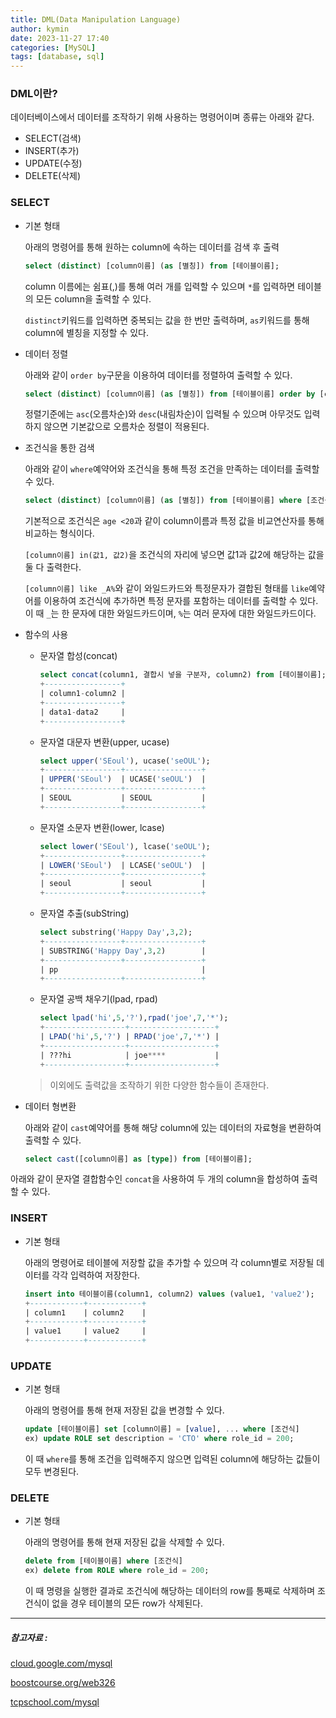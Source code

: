 ```yaml
---
title: DML(Data Manipulation Language)
author: kymin
date: 2023-11-27 17:40
categories: [MySQL]
tags: [database, sql]
---
```




### DML이란?

데이터베이스에서 데이터를 조작하기 위해 사용하는 명령어이며 종류는 아래와 같다.

- SELECT(검색)
- INSERT(추가)
- UPDATE(수정)
- DELETE(삭제)

### SELECT

- 기본 형태

  아래의 명령어를 통해 원하는 column에 속하는 데이터를 검색 후 출력

  ```sql
  select (distinct) [column이름] (as [별칭]) from [테이블이름];
  ```

  column 이름에는 쉼표(,)를 통해 여러 개를 입력할 수 있으며 `*`를 입력하면 테이블의 모든 column을 출력할 수 있다.

  `distinct`키워드를 입력하면 중복되는 값을 한 번만 출력하며, `as`키워드를 통해 column에 별칭을 지정할 수 있다.

- 데이터 정렬

  아래와 같이 `order by`구문을 이용하여 데이터를 정렬하여 출력할 수 있다.

  ```sql
  select (distinct) [column이름] (as [별칭]) from [테이블이름] order by [column이름 또는 별칭] [정렬기준];
  ```

  정렬기준에는 `asc`(오름차순)와 `desc`(내림차순)이 입력될 수 있으며 아무것도 입력하지 않으면 기본값으로 오름차순 정렬이 적용된다.

- 조건식을 통한 검색

  아래와 같이 `where`예약어와 조건식을 통해 특정 조건을 만족하는 데이터를 출력할 수 있다.

  ```sql
  select (distinct) [column이름] (as [별칭]) from [테이블이름] where [조건식] order by [column이름 또는 별칭] [정렬기준];
  ```

  기본적으로 조건식은 `age <20`과 같이 column이름과 특정 값을 비교연산자를 통해 비교하는 형식이다.

  `[column이름] in(값1, 값2)`을 조건식의 자리에 넣으면 값1과 값2에 해당하는 값을 둘 다 출력한다.

  `[column이름] like _A%`와 같이 와일드카드와 특정문자가 결합된 형태를 `like`예약어를 이용하여 조건식에 추가하면 특정 문자를 포함하는 데이터를 출력할 수 있다. 이 때 `_`는 한 문자에 대한 와일드카드이며, `%`는 여러 문자에 대한 와일드카드이다.

- 함수의 사용

  - 문자열 합성(concat)

    ```sql
    select concat(column1, 결합시 넣을 구분자, column2) from [테이블이름];
    +-----------------+
    | column1-column2 |
    +-----------------+
    | data1-data2     |
    +-----------------+
    ```

  - 문자열 대문자 변환(upper, ucase)

    ```sql
    select upper('SEoul'), ucase('seOUL');
    +-----------------+-----------------+
    | UPPER('SEoul')  | UCASE('seOUL')  |
    +-----------------+-----------------+
    | SEOUL           | SEOUL           |
    +-----------------+-----------------+
    ```

  - 문자열 소문자 변환(lower, lcase)

    ```sql
    select lower('SEoul'), lcase('seOUL');
    +-----------------+-----------------+
    | LOWER('SEoul')  | LCASE('seOUL')  |
    +-----------------+-----------------+
    | seoul           | seoul           |
    +-----------------+-----------------+
    ```

  - 문자열 추출(subString)

    ```sql
    select substring('Happy Day',3,2);
    +-----------------+-----------------+
    | SUBSTRING('Happy Day',3,2)        |
    +-----------------+-----------------+
    | pp                                |
    +-----------------+-----------------+
    ```

  - 문자열 공백 채우기(lpad, rpad)

    ```sql
    select lpad('hi',5,'?'),rpad('joe',7,'*');
    +------------------+-------------------+
    | LPAD('hi',5,'?') | RPAD('joe',7,'*') |
    +------------------+-------------------+
    | ???hi            | joe****           |
    +------------------+-------------------+
    ```

  > 이외에도 출력값을 조작하기 위한 다양한 함수들이 존재한다.

- 데이터 형변환

  아래와 같이 `cast`예약어를 통해 해당 column에 있는 데이터의 자료형을 변환하여 출력할 수 있다.

  ```sql
  select cast([column이름] as [type]) from [테이블이름];
  ```

아래와 같이 문자열 결합함수인 `concat`을 사용하여 두 개의 column을 합성하여 출력할 수 있다.

### INSERT

- 기본 형태

  아래의 명령어로 테이블에 저장할 값을 추가할 수 있으며 각 column별로 저장될 데이터를 각각 입력하여 저장한다.

  ```sql
  insert into 테이블이름(column1, column2) values (value1, 'value2');
  +------------+------------+
  | column1    | column2    |
  +------------+------------+
  | value1     | value2     |
  +------------+------------+
  ```

### UPDATE

- 기본 형태

  아래의 명령어를 통해 현재 저장된 값을 변경할 수 있다.

  ```sql
  update [테이블이름] set [column이름] = [value], ... where [조건식]
  ex) update ROLE set description = 'CTO' where role_id = 200;
  ```

  이 때 `where`를 통해 조건을 입력해주지 않으면 입력된 column에 해당하는 값들이 모두 변경된다.

### DELETE

- 기본 형태

  아래의 명령어를 통해 현재 저장된 값을 삭제할 수 있다.

  ```sql
  delete from [테이블이름] where [조건식]
  ex) delete from ROLE where role_id = 200;
  ```

  이 때 명령을 실행한 결과로 조건식에 해당하는 데이터의 row를 통째로 삭제하며 조건식이 없을 경우 테이블의 모든 row가 삭제된다.

-----

##### 참고자료 : 

[cloud.google.com/mysql](https://cloud.google.com/mysql?hl=ko)

[boostcourse.org/web326](https://www.boostcourse.org/web326/)

[tcpschool.com/mysql](https://tcpschool.com/mysql)
